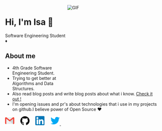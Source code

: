 <img align="right" alt="GIF" src="https://media.giphy.com/media/13UZisxBxkjPwI/giphy.gif" width="300px" height="250px" />

# Hi, I'm Isa :tada:

Software Engineering Student :diamonds:

## About me 

- 4th Grade Software Engineering Student.
- Trying to get better at Algorithms and Data Structures.
- Also read blog posts and write blog posts about what i know. [Check it out !](https://toltarisa.github.io/)
- I'm opening issues and pr's about technologies that i use in my projects on github.I believe power of Open Source :hearts:

<p align="left">
 <a href="mailto:isatoltar@gmail.com"><img src="https://github.com/deut-erium/deut-erium/blob/master/assets/gmail.svg" width="30px" alt="mail"></a> &nbsp; &nbsp;
   <a href="https://github.com/toltarisa"><img src="https://github.com/deut-erium/deut-erium/blob/master/assets/github.svg" width="30px" alt="mail"></a> &nbsp; &nbsp;
  <a href="https://www.linkedin.com/in/isatoltar/"><img src="https://github.com/deut-erium/deut-erium/blob/master/assets/linkedin.svg" width="30px" alt="LinkedIn"></a> &nbsp; &nbsp;
<a href="https://twitter.com/isatoltar"><img src="https://github.com/deut-erium/deut-erium/blob/master/assets/twitter.svg" width="30px" alt="Twitter">     </a>&nbsp; &nbsp;
</p>

